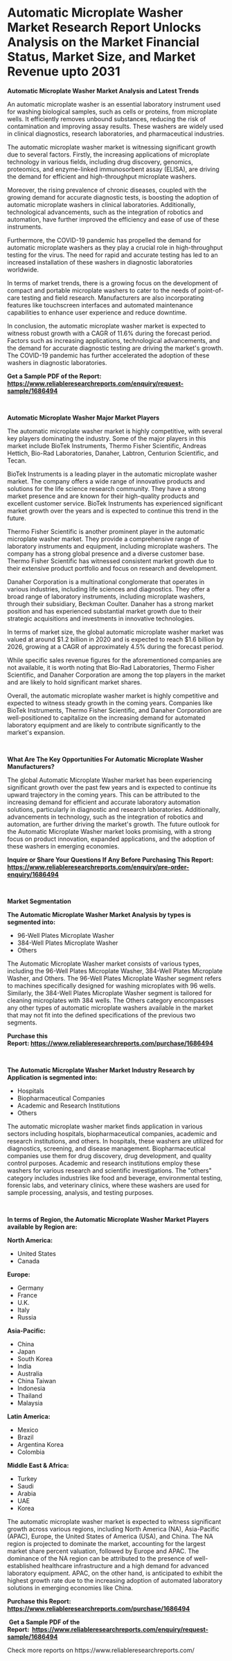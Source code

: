 <p><h1>Automatic Microplate Washer Market Research Report Unlocks Analysis on the Market Financial Status, Market Size, and Market Revenue upto 2031</h1></p><p><strong>Automatic Microplate Washer Market Analysis and Latest Trends</strong></p>
<p><p>An automatic microplate washer is an essential laboratory instrument used for washing biological samples, such as cells or proteins, from microplate wells. It efficiently removes unbound substances, reducing the risk of contamination and improving assay results. These washers are widely used in clinical diagnostics, research laboratories, and pharmaceutical industries.</p><p>The automatic microplate washer market is witnessing significant growth due to several factors. Firstly, the increasing applications of microplate technology in various fields, including drug discovery, genomics, proteomics, and enzyme-linked immunosorbent assay (ELISA), are driving the demand for efficient and high-throughput microplate washers.</p><p>Moreover, the rising prevalence of chronic diseases, coupled with the growing demand for accurate diagnostic tests, is boosting the adoption of automatic microplate washers in clinical laboratories. Additionally, technological advancements, such as the integration of robotics and automation, have further improved the efficiency and ease of use of these instruments.</p><p>Furthermore, the COVID-19 pandemic has propelled the demand for automatic microplate washers as they play a crucial role in high-throughput testing for the virus. The need for rapid and accurate testing has led to an increased installation of these washers in diagnostic laboratories worldwide.</p><p>In terms of market trends, there is a growing focus on the development of compact and portable microplate washers to cater to the needs of point-of-care testing and field research. Manufacturers are also incorporating features like touchscreen interfaces and automated maintenance capabilities to enhance user experience and reduce downtime.</p><p>In conclusion, the automatic microplate washer market is expected to witness robust growth with a CAGR of 11.6% during the forecast period. Factors such as increasing applications, technological advancements, and the demand for accurate diagnostic testing are driving the market's growth. The COVID-19 pandemic has further accelerated the adoption of these washers in diagnostic laboratories.</p></p>
<p><strong>Get a Sample PDF of the Report:&nbsp; <a href="https://www.reliableresearchreports.com/enquiry/request-sample/1686494">https://www.reliableresearchreports.com/enquiry/request-sample/1686494</a></strong></p>
<p>&nbsp;</p>
<p><strong>Automatic Microplate Washer Major Market Players</strong></p>
<p><p>The automatic microplate washer market is highly competitive, with several key players dominating the industry. Some of the major players in this market include BioTek Instruments, Thermo Fisher Scientific, Andreas Hettich, Bio-Rad Laboratories, Danaher, Labtron, Centurion Scientific, and Tecan.</p><p>BioTek Instruments is a leading player in the automatic microplate washer market. The company offers a wide range of innovative products and solutions for the life science research community. They have a strong market presence and are known for their high-quality products and excellent customer service. BioTek Instruments has experienced significant market growth over the years and is expected to continue this trend in the future.</p><p>Thermo Fisher Scientific is another prominent player in the automatic microplate washer market. They provide a comprehensive range of laboratory instruments and equipment, including microplate washers. The company has a strong global presence and a diverse customer base. Thermo Fisher Scientific has witnessed consistent market growth due to their extensive product portfolio and focus on research and development.</p><p>Danaher Corporation is a multinational conglomerate that operates in various industries, including life sciences and diagnostics. They offer a broad range of laboratory instruments, including microplate washers, through their subsidiary, Beckman Coulter. Danaher has a strong market position and has experienced substantial market growth due to their strategic acquisitions and investments in innovative technologies.</p><p>In terms of market size, the global automatic microplate washer market was valued at around $1.2 billion in 2020 and is expected to reach $1.6 billion by 2026, growing at a CAGR of approximately 4.5% during the forecast period.</p><p>While specific sales revenue figures for the aforementioned companies are not available, it is worth noting that Bio-Rad Laboratories, Thermo Fisher Scientific, and Danaher Corporation are among the top players in the market and are likely to hold significant market shares.</p><p>Overall, the automatic microplate washer market is highly competitive and expected to witness steady growth in the coming years. Companies like BioTek Instruments, Thermo Fisher Scientific, and Danaher Corporation are well-positioned to capitalize on the increasing demand for automated laboratory equipment and are likely to contribute significantly to the market's expansion.</p></p>
<p>&nbsp;</p>
<p><strong>What Are The Key Opportunities For Automatic Microplate Washer Manufacturers?</strong></p>
<p><p>The global Automatic Microplate Washer market has been experiencing significant growth over the past few years and is expected to continue its upward trajectory in the coming years. This can be attributed to the increasing demand for efficient and accurate laboratory automation solutions, particularly in diagnostic and research laboratories. Additionally, advancements in technology, such as the integration of robotics and automation, are further driving the market's growth. The future outlook for the Automatic Microplate Washer market looks promising, with a strong focus on product innovation, expanded applications, and the adoption of these washers in emerging economies.</p></p>
<p><strong>Inquire or Share Your Questions If Any Before Purchasing This Report: <a href="https://www.reliableresearchreports.com/enquiry/pre-order-enquiry/1686494">https://www.reliableresearchreports.com/enquiry/pre-order-enquiry/1686494</a></strong></p>
<p>&nbsp;</p>
<p><strong>Market Segmentation</strong></p>
<p><strong>The Automatic Microplate Washer Market Analysis by types is segmented into:</strong></p>
<p><ul><li>96-Well Plates Microplate Washer</li><li>384-Well Plates Microplate Washer</li><li>Others</li></ul></p>
<p><p>The Automatic Microplate Washer market consists of various types, including the 96-Well Plates Microplate Washer, 384-Well Plates Microplate Washer, and Others. The 96-Well Plates Microplate Washer segment refers to machines specifically designed for washing microplates with 96 wells. Similarly, the 384-Well Plates Microplate Washer segment is tailored for cleaning microplates with 384 wells. The Others category encompasses any other types of automatic microplate washers available in the market that may not fit into the defined specifications of the previous two segments.</p></p>
<p><strong>Purchase this Report:&nbsp;<a href="https://www.reliableresearchreports.com/purchase/1686494">https://www.reliableresearchreports.com/purchase/1686494</a></strong></p>
<p>&nbsp;</p>
<p><strong>The Automatic Microplate Washer Market Industry Research by Application is segmented into:</strong></p>
<p><ul><li>Hospitals</li><li>Biopharmaceutical Companies</li><li>Academic and Research Institutions</li><li>Others</li></ul></p>
<p><p>The automatic microplate washer market finds application in various sectors including hospitals, biopharmaceutical companies, academic and research institutions, and others. In hospitals, these washers are utilized for diagnostics, screening, and disease management. Biopharmaceutical companies use them for drug discovery, drug development, and quality control purposes. Academic and research institutions employ these washers for various research and scientific investigations. The "others" category includes industries like food and beverage, environmental testing, forensic labs, and veterinary clinics, where these washers are used for sample processing, analysis, and testing purposes.</p></p>
<p>&nbsp;</p>
<p><strong>In terms of Region, the Automatic Microplate Washer Market Players available by Region are:</strong></p>
<p>
    <p> <strong> North America: </strong>
        <ul>
            <li>United States</li>
            <li>Canada</li>
        </ul>
        </p> 
    <p> <strong> Europe: </strong>
        <ul>
            <li>Germany</li>
            <li>France</li>
            <li>U.K.</li>
            <li>Italy</li>
            <li>Russia</li>
        </ul>
        </p> 
    <p> <strong> Asia-Pacific: </strong>
        <ul>
            <li>China</li>
            <li>Japan</li>
            <li>South Korea</li>
            <li>India</li>
            <li>Australia</li>
            <li>China Taiwan</li>
            <li>Indonesia</li>
            <li>Thailand</li>
            <li>Malaysia</li>
        </ul>
        </p> 
    <p> <strong> Latin America: </strong>
        <ul>
            <li>Mexico</li>
            <li>Brazil</li>
            <li>Argentina Korea</li>
            <li>Colombia</li>
        </ul>
        </p> 
    <p> <strong> Middle East & Africa: </strong>
        <ul>
            <li>Turkey</li>
            <li>Saudi</li>
            <li>Arabia</li>
            <li>UAE</li>
            <li>Korea</li>
        </ul>
    </p>
    </p>
<p><p>The automatic microplate washer market is expected to witness significant growth across various regions, including North America (NA), Asia-Pacific (APAC), Europe, the United States of America (USA), and China. The NA region is projected to dominate the market, accounting for the largest market share percent valuation, followed by Europe and APAC. The dominance of the NA region can be attributed to the presence of well-established healthcare infrastructure and a high demand for advanced laboratory equipment. APAC, on the other hand, is anticipated to exhibit the highest growth rate due to the increasing adoption of automated laboratory solutions in emerging economies like China.</p></p>
<p><strong>Purchase this Report: <a href="https://www.reliableresearchreports.com/purchase/1686494">https://www.reliableresearchreports.com/purchase/1686494</a></strong></p>
<p>&nbsp;<strong>Get a Sample PDF of the Report:&nbsp;&nbsp;<a href="https://www.reliableresearchreports.com/enquiry/request-sample/1686494">https://www.reliableresearchreports.com/enquiry/request-sample/1686494</a></strong></p>
<p><strong></strong></p>
<p>Check more reports on https://www.reliableresearchreports.com/</p>